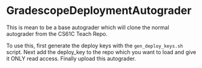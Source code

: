 # GradescopeDeploymentAutograder
This is mean to be a base autograder which will clone the normal autograder from the CS61C Teach Repo.

To use this, first generate the deploy keys with the `gen_deploy_keys.sh` script.
Next add the deploy_key to the repo which you want to load and give it ONLY read access.
Finally upload this autograder.
